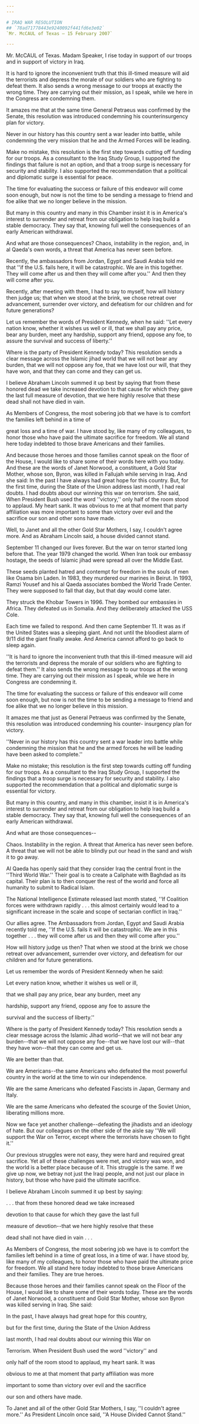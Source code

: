 ```yaml
---
---

# IRAQ WAR RESOLUTION
## `78ad71778443e9240092f441fd6e3e02`
`Mr. McCAUL of Texas — 15 February 2007`

---
```



Mr. McCAUL of Texas. Madam Speaker, I rise today in support of our 
troops and in support of victory in Iraq.

It is hard to ignore the inconvenient truth that this ill-timed 
measure will aid the terrorists and depress the morale of our soldiers 
who are fighting to defeat them. It also sends a wrong message to our 
troops at exactly the wrong time. They are carrying out their mission, 
as I speak, while we here in the Congress are condemning them.

It amazes me that at the same time General Petraeus was confirmed by 
the Senate, this resolution was introduced condemning his 
counterinsurgency plan for victory.

Never in our history has this country sent a war leader into battle, 
while condemning the very mission that he and the Armed Forces will be 
leading.

Make no mistake, this resolution is the first step towards cutting 
off funding for our troops. As a consultant to the Iraq Study Group, I 
supported the findings that failure is not an option, and that a troop 
surge is necessary for security and stability. I also supported the 
recommendation that a political and diplomatic surge is essential for 
peace.

The time for evaluating the success or failure of this endeavor will 
come soon enough, but now is not the time to be sending a message to 
friend and foe alike that we no longer believe in the mission.

But many in this country and many in this Chamber insist it is in 
America's interest to surrender and retreat from our obligation to help 
Iraq build a stable democracy. They say that, knowing full well the 
consequences of an early American withdrawal.

And what are those consequences? Chaos, instability in the region, 
and, in al Qaeda's own words, a threat that America has never seen 
before.

Recently, the ambassadors from Jordan, Egypt and Saudi Arabia told me 
that ''if the U.S. fails here, it will be catastrophic. We are in this 
together. They will come after us and then they will come after you.'' 
And then they will come after you.

Recently, after meeting with them, I had to say to myself, how will 
history then judge us; that when we stood at the brink, we chose 
retreat over advancement, surrender over victory, and defeatism for our 
children and for future generations?

Let us remember the words of President Kennedy, when he said: ''Let 
every nation know, whether it wishes us well or ill, that we shall pay 
any price, bear any burden, meet any hardship, support any friend, 
oppose any foe, to assure the survival and success of liberty.''

Where is the party of President Kennedy today? This resolution sends 
a clear message across the Islamic jihad world that we will not bear 
any burden, that we will not oppose any foe, that we have lost our 
will, that they have won, and that they can come and they can get us.

I believe Abraham Lincoln summed it up best by saying that from these 
honored dead we take increased devotion to that cause for which they 
gave the last full measure of devotion, that we here highly resolve 
that these dead shall not have died in vain.

As Members of Congress, the most sobering job that we have is to 
comfort the families left behind in a time of


great loss and a time of war. I have stood by, like many of my 
colleagues, to honor those who have paid the ultimate sacrifice for 
freedom. We all stand here today indebted to those brave Americans and 
their families.

And because those heroes and those families cannot speak on the floor 
of the House, I would like to share some of their words here with you 
today. And these are the words of Janet Norwood, a constituent, a Gold 
Star Mother, whose son, Byron, was killed in Fallujah while serving in 
Iraq. And she said: In the past I have always had great hope for this 
country. But, for the first time, during the State of the Union address 
last month, I had real doubts. I had doubts about our winning this war 
on terrorism. She said, When President Bush used the word ''victory,'' 
only half of the room stood to applaud. My heart sank. It was obvious 
to me at that moment that party affiliation was more important to some 
than victory over evil and the sacrifice our son and other sons have 
made.

Well, to Janet and all the other Gold Star Mothers, I say, I couldn't 
agree more. And as Abraham Lincoln said, a house divided cannot stand.

September 11 changed our lives forever. But the war on terror started 
long before that. The year 1979 changed the world. When Iran took our 
embassy hostage, the seeds of Islamic jihad were spread all over the 
Middle East.

These seeds planted hatred and contempt for freedom in the souls of 
men like Osama bin Laden. In 1983, they murdered our marines in Beirut. 
In 1993, Ramzi Yousef and his al Qaeda associates bombed the World 
Trade Center. They were supposed to fall that day, but that day would 
come later.

They struck the Khobar Towers in 1996. They bombed our embassies in 
Africa. They defeated us in Somalia. And they deliberately attacked the 
USS Cole.

Each time we failed to respond. And then came September 11. It was as 
if the United States was a sleeping giant. And not until the bloodiest 
alarm of 9/11 did the giant finally awake. And America cannot afford to 
go back to sleep again.

''It is hard to ignore the inconvenient truth that this ill-timed 
measure will aid the terrorists and depress the morale of our soldiers 
who are fighting to defeat them.'' It also sends the wrong message to 
our troops at the wrong time. They are carrying out their mission as I 
speak, while we here in Congress are condemning it.

The time for evaluating the success or failure of this endeavor will 
come soon enough, but now is not the time to be sending a message to 
friend and foe alike that we no longer believe in this mission.

It amazes me that just as General Petraeus was confirmed by the 
Senate, this resolution was introduced condemning his counter-
insurgency plan for victory.

''Never in our history has this country sent a war leader into battle 
while condemning the mission that he and the armed forces he will be 
leading have been asked to complete.''

Make no mistake; this resolution is the first step towards cutting 
off funding for our troops. As a consultant to the Iraq Study Group, I 
supported the findings that a troop surge is necessary for security and 
stability. I also supported the recommendation that a political and 
diplomatic surge is essential for victory.

But many in this country, and many in this chamber, insist it is in 
America's interest to surrender and retreat from our obligation to help 
Iraq build a stable democracy. They say that, knowing full well the 
consequences of an early American withdrawal.

And what are those consequences--

Chaos. Instability in the region. A threat that America has never 
seen before. A threat that we will not be able to blindly put our head 
in the sand and wish it to go away.

Al Qaeda has openly said that they consider Iraq the central front in 
the ''Third World War.'' Their goal is to create a Caliphate with 
Baghdad as its capital. Their plan is to then conquer the rest of the 
world and force all humanity to submit to Radical Islam.

The National Intelligence Estimate released last month stated, ''If 
Coalition forces were withdrawn rapidly . . . this almost certainly 
would lead to a significant increase in the scale and scope of 
sectarian conflict in Iraq.''

Our allies agree. The Ambassadors from Jordan, Egypt and Saudi Arabia 
recently told me, ''If the U.S. fails it will be catastrophic. We are 
in this together . . . they will come after us and then they will come 
after you.''

How will history judge us then? That when we stood at the brink we 
chose retreat over advancement, surrender over victory, and defeatism 
for our children and for future generations.

Let us remember the words of President Kennedy when he said:




 Let every nation know, whether it wishes us well or ill, 


 that we shall pay any price, bear any burden, meet any 


 hardship, support any friend, oppose any foe to assure the 


 survival and the success of liberty.''


Where is the party of President Kennedy today? This resolution sends 
a clear message across the Islamic Jihad world--that we will not bear 
any burden--that we will not oppose any foe--that we have lost our 
will--that they have won--that they can come and get us.

We are better than that.

We are Americans--the same Americans who defeated the most powerful 
country in the world at the time to win our independence.

We are the same Americans who defeated Fascists in Japan, Germany and 
Italy.

We are the same Americans who defeated the scourge of the Soviet 
Union, liberating millions more.

Now we face yet another challenge--defeating the jihadists and an 
ideology of hate. But our colleagues on the other side of the aisle say 
''We will support the War on Terror, except where the terrorists have 
chosen to fight it.''

Our previous struggles were not easy, they were hard and required 
great sacrifice. Yet all of these challenges were met, and victory was 
won, and the world is a better place because of it. This struggle is 
the same. If we give up now, we betray not just the Iraqi people, and 
not just our place in history, but those who have paid the ultimate 
sacrifice.

I believe Abraham Lincoln summed it up best by saying:




 .
.
.
that from these honored dead we take increased 


 devotion to that cause for which they gave the last full 


 measure of devotion--that we here highly resolve that these 


 dead shall not have died in vain
.
.
.



As Members of Congress, the most sobering job we have is to comfort 
the families left behind in a time of great loss, in a time of war. I 
have stood by, like many of my colleagues, to honor those who have paid 
the ultimate price for freedom. We all stand here today indebted to 
those brave Americans and their families. They are true heroes.

Because those heroes and their families cannot speak on the Floor of 
the House, I would like to share some of their words today. These are 
the words of Janet Norwood, a constituent and Gold Star Mother, whose 
son Byron was killed serving in Iraq. She said:




 In the past, I have always had great hope for this country, 


 but for the first time, during the State of the Union Address 


 last month, I had real doubts about our winning this War on 


 Terrorism. When President Bush used the word ''victory'' and 


 only half of the room stood to applaud, my heart sank. It was 


 obvious to me at that moment that party affiliation was more 


 important to some than victory over evil and the sacrifice 


 our son and others have made.


To Janet and all of the other Gold Star Mothers, I say, ''I couldn't 
agree more.'' As President Lincoln once said, ''A House Divided Cannot 
Stand.''
